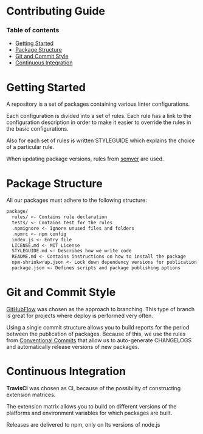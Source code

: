 # Contributing Guide

### Table of contents
 - [Getting Started](#Getting-Started)
 - [Package Structure](#Package-Structure)
 - [Git and Commit Style](#Git-and-Commit-Style)
 - [Continuous Integration](#Continuous-Integration)

# Getting Started

A repository is a set of packages containing various linter configurations.

Each configuration is divided into a set of rules. Each rule has a link to the configuration description in order to make it easier to override the rules in the basic configurations.

Also for each set of rules is written STYLEGUIDE which explains the choice of a particular rule.

When updating package versions, rules from [semver](https://semver.org/) are used.

# Package Structure

All our packages must adhere to the following structure:

```txt
package/
  rules/ <- Contains rule declaration
  tests/ <- Contains test for the rules
  .npmignore <- Ignore unused files and folders
  .npmrc <- npm config
  index.js <- Entry file
  LICENSE.md <- MIT License
  STYLEGUIDE.md <- Describes how we write code
  README.md <- Contains instructions on how to install the package
  npm-shrinkwrap.json <- Lock down dependency versions for publication
  package.json <- Defines scripts and package publishing options
```

# Git and Commit Style

[GitHubFlow](https://guides.github.com/introduction/flow/) was chosen as the approach to branching. This type of branch is great for projects where deploy is performed very often.

Using a single commit structure allows you to build reports for the period between the publication of packages. Because of this, we use the rules from [Conventional Commits](https://www.conventionalcommits.org/en/v1.0.0-beta.2/) that allow us to auto-generate CHANGELOGS and automatically release versions of new packages.

# Continuous Integration

**TravisCI** was chosen as CI, because of the possibility of constructing extension matrices.

The extension matrix allows you to build on different versions of the platforms and environment variables for which packages are built.

Releases are delivered to npm, only on lts versions of node.js
